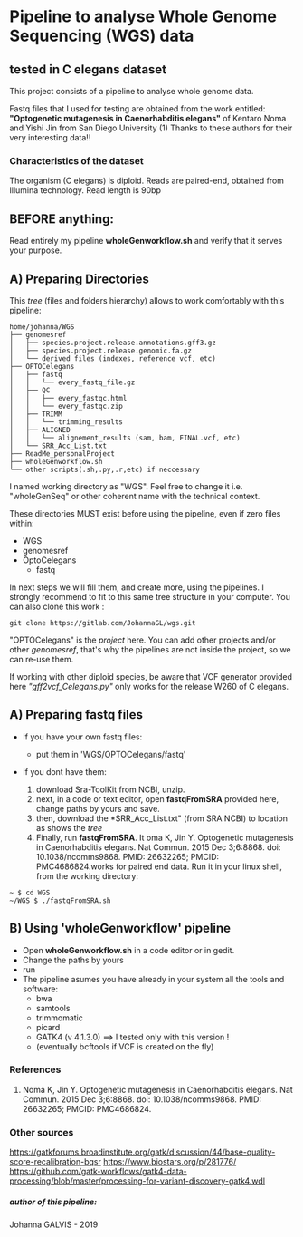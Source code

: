 # Pipeline to analyse Whole Genome Sequencing (WGS) data
## tested in C elegans dataset

This project consists of a pipeline
to analyse whole genome data.

Fastq files that I used for testing
are obtained from the work entitled:
**"Optogenetic mutagenesis in Caenorhabditis elegans"**
of Kentaro Noma and Yishi Jin from San Diego University (1)
Thanks to these authors for their very interesting data!!

### Characteristics of the dataset  

The organism (C elegans) is diploid.
Reads are paired-end, obtained from Illumina technology.
Read length is 90bp

## BEFORE anything:
Read entirely my pipeline **wholeGenworkflow.sh** 
and verify that it serves your purpose.

## A) Preparing Directories

This *tree* (files and folders hierarchy) allows to work comfortably with this pipeline:
```
home/johanna/WGS 
├── genomesref
│   ├── species.project.release.annotations.gff3.gz
│   ├── species.project.release.genomic.fa.gz
│   └── derived files (indexes, reference vcf, etc)
├── OPTOCelegans
│   ├── fastq
│   │   └── every_fastq_file.gz
│   ├── QC
│   │   ├── every_fastqc.html
│   │   └── every_fastqc.zip
│   ├── TRIMM
│   │   └── trimming_results
│   ├── ALIGNED
│   │   └── alignement_results (sam, bam, FINAL.vcf, etc)
│   └── SRR_Acc_List.txt
├── ReadMe_personalProject
├── wholeGenworkflow.sh
└── other scripts(.sh,.py,.r,etc) if neccessary
```
I named working directory as "WGS". Feel free to change it i.e. "wholeGenSeq" or other coherent name with the technical context. 

These directories MUST exist before using the pipeline, even if zero files within:
* WGS
* genomesref
* OptoCelegans
   * fastq

 In next steps we will fill them, and create more, using the pipelines.
I strongly recommend to fit to this same tree structure in your computer.
You can also clone this work : 
```
git clone https://gitlab.com/JohannaGL/wgs.git
```
"OPTOCelegans" is the *project* here. You can add other projects and/or other *genomesref*, that's why the pipelines are not inside the project, so we can re-use them.

If working with other diploid species, be aware that VCF generator provided here *"gff2vcf_Celegans.py"* only works for the release W260 of C elegans.

## A) Preparing fastq files

+ If you have your own fastq files:
   + put them in 'WGS/OPTOCelegans/fastq'

+ If you dont have them: 
   1. download Sra-ToolKit from NCBI, unzip.
   2. next, in a code or text editor, open **fastqFromSRA** provided here, change paths by yours and save.
   2. then, download the *SRR_Acc_List.txt" (from SRA NCBI) to location as shows the *tree*
   3. Finally, run **fastqFromSRA**. It oma K, Jin Y. Optogenetic mutagenesis in Caenorhabditis elegans. Nat Commun. 2015 Dec 3;6:8868. doi: 10.1038/ncomms9868. PMID: 26632265; PMCID: PMC4686824.works for paired end data. Run it in your linux shell, from the working directory:
```
~ $ cd WGS
~/WGS $ ./fastqFromSRA.sh
```
## B) Using 'wholeGenworkflow' pipeline

+ Open **wholeGenworkflow.sh** in a code editor or in gedit. 
+ Change the paths by yours
+ run
+ The pipeline asumes you have already in your system all the tools and software:
   + bwa
   + samtools
   + trimmomatic
   + picard
   + GATK4 (v 4.1.3.0) ==> I tested only with this version !
   + (eventually bcftools if VCF is created on the fly)

### References
1. Noma K, Jin Y. Optogenetic mutagenesis in Caenorhabditis elegans. Nat Commun. 2015 Dec 3;6:8868. doi: 10.1038/ncomms9868. PMID: 26632265; PMCID: PMC4686824.
### Other sources
https://gatkforums.broadinstitute.org/gatk/discussion/44/base-quality-score-recalibration-bqsr
https://www.biostars.org/p/281776/
https://github.com/gatk-workflows/gatk4-data-processing/blob/master/processing-for-variant-discovery-gatk4.wdl
##### author of this pipeline:
Johanna GALVIS - 2019
